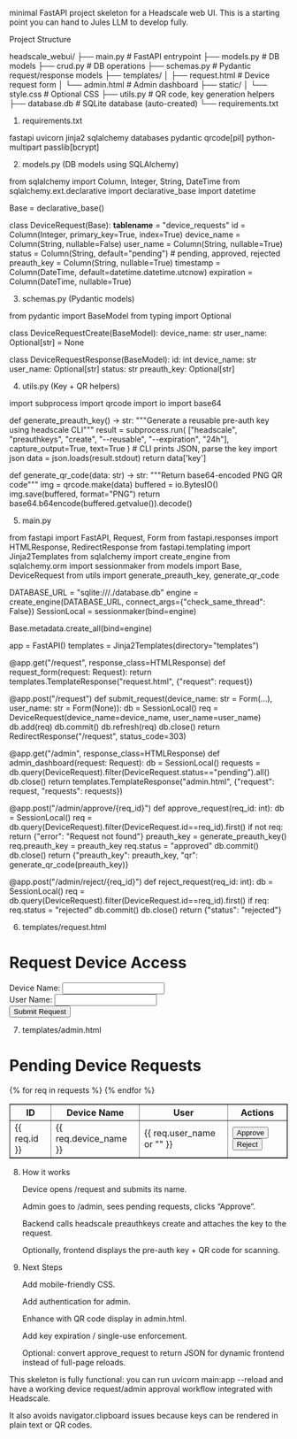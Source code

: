minimal FastAPI project skeleton for a Headscale web UI. This is a starting point you can hand to Jules LLM to develop fully.

Project Structure

headscale_webui/
├── main.py                 # FastAPI entrypoint
├── models.py               # DB models
├── crud.py                 # DB operations
├── schemas.py              # Pydantic request/response models
├── templates/
│   ├── request.html        # Device request form
│   └── admin.html          # Admin dashboard
├── static/
│   └── style.css           # Optional CSS
├── utils.py                # QR code, key generation helpers
├── database.db             # SQLite database (auto-created)
└── requirements.txt

1. requirements.txt

fastapi
uvicorn
jinja2
sqlalchemy
databases
pydantic
qrcode[pil]
python-multipart
passlib[bcrypt]

2. models.py (DB models using SQLAlchemy)

from sqlalchemy import Column, Integer, String, DateTime
from sqlalchemy.ext.declarative import declarative_base
import datetime

Base = declarative_base()

class DeviceRequest(Base):
    __tablename__ = "device_requests"
    id = Column(Integer, primary_key=True, index=True)
    device_name = Column(String, nullable=False)
    user_name = Column(String, nullable=True)
    status = Column(String, default="pending")  # pending, approved, rejected
    preauth_key = Column(String, nullable=True)
    timestamp = Column(DateTime, default=datetime.datetime.utcnow)
    expiration = Column(DateTime, nullable=True)

3. schemas.py (Pydantic models)

from pydantic import BaseModel
from typing import Optional

class DeviceRequestCreate(BaseModel):
    device_name: str
    user_name: Optional[str] = None

class DeviceRequestResponse(BaseModel):
    id: int
    device_name: str
    user_name: Optional[str]
    status: str
    preauth_key: Optional[str]

4. utils.py (Key + QR helpers)

import subprocess
import qrcode
import io
import base64

def generate_preauth_key() -> str:
    """Generate a reusable pre-auth key using headscale CLI"""
    result = subprocess.run(
        ["headscale", "preauthkeys", "create", "--reusable", "--expiration", "24h"],
        capture_output=True, text=True
    )
    # CLI prints JSON, parse the key
    import json
    data = json.loads(result.stdout)
    return data['key']

def generate_qr_code(data: str) -> str:
    """Return base64-encoded PNG QR code"""
    img = qrcode.make(data)
    buffered = io.BytesIO()
    img.save(buffered, format="PNG")
    return base64.b64encode(buffered.getvalue()).decode()

5. main.py

from fastapi import FastAPI, Request, Form
from fastapi.responses import HTMLResponse, RedirectResponse
from fastapi.templating import Jinja2Templates
from sqlalchemy import create_engine
from sqlalchemy.orm import sessionmaker
from models import Base, DeviceRequest
from utils import generate_preauth_key, generate_qr_code

DATABASE_URL = "sqlite:///./database.db"
engine = create_engine(DATABASE_URL, connect_args={"check_same_thread": False})
SessionLocal = sessionmaker(bind=engine)

Base.metadata.create_all(bind=engine)

app = FastAPI()
templates = Jinja2Templates(directory="templates")

@app.get("/request", response_class=HTMLResponse)
def request_form(request: Request):
    return templates.TemplateResponse("request.html", {"request": request})

@app.post("/request")
def submit_request(device_name: str = Form(...), user_name: str = Form(None)):
    db = SessionLocal()
    req = DeviceRequest(device_name=device_name, user_name=user_name)
    db.add(req)
    db.commit()
    db.refresh(req)
    db.close()
    return RedirectResponse("/request", status_code=303)

@app.get("/admin", response_class=HTMLResponse)
def admin_dashboard(request: Request):
    db = SessionLocal()
    requests = db.query(DeviceRequest).filter(DeviceRequest.status=="pending").all()
    db.close()
    return templates.TemplateResponse("admin.html", {"request": request, "requests": requests})

@app.post("/admin/approve/{req_id}")
def approve_request(req_id: int):
    db = SessionLocal()
    req = db.query(DeviceRequest).filter(DeviceRequest.id==req_id).first()
    if not req:
        return {"error": "Request not found"}
    preauth_key = generate_preauth_key()
    req.preauth_key = preauth_key
    req.status = "approved"
    db.commit()
    db.close()
    return {"preauth_key": preauth_key, "qr": generate_qr_code(preauth_key)}

@app.post("/admin/reject/{req_id}")
def reject_request(req_id: int):
    db = SessionLocal()
    req = db.query(DeviceRequest).filter(DeviceRequest.id==req_id).first()
    if req:
        req.status = "rejected"
        db.commit()
    db.close()
    return {"status": "rejected"}

6. templates/request.html

<!DOCTYPE html>
<html>
<head>
    <title>Device Request</title>
</head>
<body>
<h1>Request Device Access</h1>
<form action="/request" method="post">
    <label>Device Name:</label>
    <input type="text" name="device_name" required><br>
    <label>User Name:</label>
    <input type="text" name="user_name"><br>
    <button type="submit">Submit Request</button>
</form>
</body>
</html>

7. templates/admin.html

<!DOCTYPE html>
<html>
<head>
    <title>Admin Dashboard</title>
</head>
<body>
<h1>Pending Device Requests</h1>
<table border="1">
<tr>
    <th>ID</th><th>Device Name</th><th>User</th><th>Actions</th>
</tr>
{% for req in requests %}
<tr>
    <td>{{ req.id }}</td>
    <td>{{ req.device_name }}</td>
    <td>{{ req.user_name or "" }}</td>
    <td>
        <form style="display:inline" action="/admin/approve/{{ req.id }}" method="post">
            <button type="submit">Approve</button>
        </form>
        <form style="display:inline" action="/admin/reject/{{ req.id }}" method="post">
            <button type="submit">Reject</button>
        </form>
    </td>
</tr>
{% endfor %}
</table>
</body>
</html>

8. How it works

    Device opens /request and submits its name.

    Admin goes to /admin, sees pending requests, clicks “Approve”.

    Backend calls headscale preauthkeys create and attaches the key to the request.

    Optionally, frontend displays the pre-auth key + QR code for scanning.

9. Next Steps

    Add mobile-friendly CSS.

    Add authentication for admin.

    Enhance with QR code display in admin.html.

    Add key expiration / single-use enforcement.

    Optional: convert approve_request to return JSON for dynamic frontend instead of full-page reloads.

This skeleton is fully functional: you can run uvicorn main:app --reload and have a working device request/admin approval workflow integrated with Headscale.

It also avoids navigator.clipboard issues because keys can be rendered in plain text or QR codes.